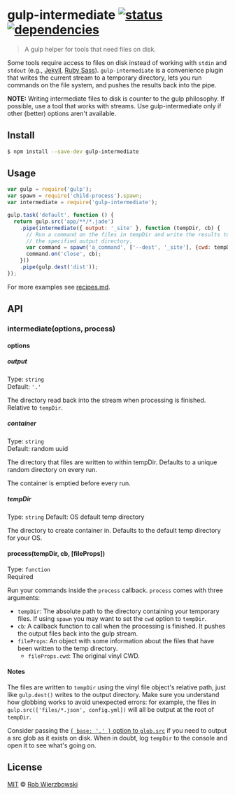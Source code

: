 # gulp-intermediate [![status](https://api.travis-ci.org/robwierzbowski/gulp-intermediate.svg)](https://travis-ci.org/robwierzbowski/gulp-intermediate)&nbsp;[![dependencies](https://david-dm.org/robwierzbowski/gulp-intermediate.svg)](https://david-dm.org/robwierzbowski/gulp-intermediate)

> A gulp helper for tools that need files on disk.

Some tools require access to files on disk instead of working with `stdin` and `stdout` (e.g., [Jekyll](http://jekyllrb.com/), [Ruby Sass](http://sass-lang.com/)). `gulp-intermediate` is a convenience plugin that writes the current stream to a temporary directory, lets you run commands on the file system, and pushes the results back into the pipe.

**NOTE:** Writing intermediate files to disk is counter to the gulp philosophy. If possible, use a tool that works with streams. Use gulp-intermediate only if other (better) options aren't available.

## Install

```sh
$ npm install --save-dev gulp-intermediate
```

## Usage

```js
var gulp = require('gulp');
var spawn = require('child-process').spawn;
var intermediate = require('gulp-intermediate');

gulp.task('default', function () {
  return gulp.src('app/**/*.jade')
    .pipe(intermediate({ output: '_site' }, function (tempDir, cb) {
      // Run a command on the files in tempDir and write the results to
      // the specified output directory.
      var command = spawn('a_command', ['--dest', '_site'], {cwd: tempDir});
      command.on('close', cb);
    }))
    .pipe(gulp.dest('dist'));
});
```

For more examples see [recipes.md](https://github.com/robwierzbowski/gulp-intermediate/blob/master/recipes.md).

## API

### intermediate(options, process)

#### options

##### output

Type: `string`  
Default: `'.'`

The directory read back into the stream when processing is finished. Relative to `tempDir`.

##### container

Type: `string`  
Default: random uuid

The directory that files are written to within tempDir. Defaults to a unique random directory on every run.

The container is emptied before every run.

##### tempDir

Type: `string`
Default: OS default temp directory

The directory to create container in. Defaults to the default temp directory for your OS.

#### process(tempDir, cb, [fileProps])

Type: `function`  
Required  

Run your commands inside the `process` callback. `process` comes with three arguments:

- `tempDir`: The absolute path to the directory containing your temporary files. If using `spawn` you may want to set the `cwd` option to `tempDir`.
- `cb`: A callback function to call when the processing is finished. It pushes the output files back into the gulp stream.
- `fileProps`: An object with some information about the files that have been written to the temp directory.
    - `fileProps.cwd`: The original vinyl CWD.

#### Notes

The files are written to `tempDir` using the vinyl file object's relative path, just like `gulp.dest()` writes to the output directory. Make sure you understand how globbing works to avoid unexpected errors: for example, the files in `gulp.src(['files/*.json', config.yml])` will all be output at the root of `tempDir`. 

Consider passing the [`{ base: '.' }` option to `glob.src`](https://github.com/wearefractal/glob-stream#options) if you need to output a src glob as it exists on disk. When in doubt, log `tempDir` to the console and open it to see what's going on.

## License

[MIT](http://en.wikipedia.org/wiki/MIT_License) © [Rob Wierzbowski](http://robwierzbowski.com)

